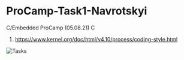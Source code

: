 # ProCamp-Task1-Navrotskyi
C/Embedded ProCamp (05.08.21) C

1. https://www.kernel.org/doc/html/v4.10/process/coding-style.html

![Tasks](https://github.com/sg6336/ProCamp-Task1-Navrotskyi/blob/main/C%20Task1.jpg)
